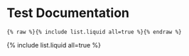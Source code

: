 # Test Documentation

```
{% raw %}{% include list.liquid all=true %}{% endraw %}
```

{% include list.liquid all=true %}
